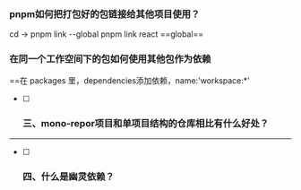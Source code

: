 ### pnpm如何把打包好的包链接给其他项目使用？
cd -> pnpm link --global
pnpm link react ==global==
### 在同一个工作空间下的包如何使用其他包作为依赖
==在 packages 里，dependencies添加依赖，name:'workspace:*'
- [ ] ### 三、mono-repor项目和单项目结构的仓库相比有什么好处？

---

- [ ] ### 四、什么是幽灵依赖？